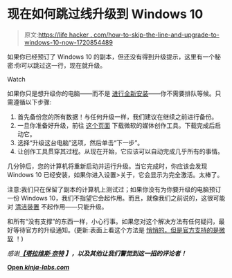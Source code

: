 # 现在如何跳过线升级到 Windows 10

> 原文:[https://life hacker . com/how-to-skip-the-line-and-upgrade-to-windows-10-now-1720854489](https://lifehacker.com/how-to-skip-the-line-and-upgrade-to-windows-10-now-1720854489)

如果你已经预订了 Windows 10 的副本，但还没有得到升级提示，这里有一个秘密:你可以跳过这一行，现在就升级。

Watch

如果你只是想升级你的电脑——而不是 [进行全新安装](http://lifehacker.com/how-to-do-a-clean-install-of-windows-10-1720775893)——你不需要排队等候。只需遵循以下步骤:

1.  首先备份您的所有数据！与任何升级一样，我们建议在继续之前进行备份。
2.  一旦你准备好升级，前往 [这个页面](https://www.microsoft.com/en-us/software-download/windows10) 下载微软的媒体创作工具。下载完成后启动它。
3.  选择“升级这台电脑”选项，然后单击“下一步”。
4.  让创作工具贯穿其过程。从现在开始，它应该可以自动完成几乎所有的事情。

几分钟后，您的计算机将重新启动并运行升级。当它完成时，你应该会发现 Windows 10 已经安装，如果你进入设置>关于，它会显示为完全激活。太棒了。

注意:我们只在保留了副本的计算机上测试过；如果你没有为你要升级的电脑预订一份 Windows 10，我们不指望它会起作用。而且，就像我们之前说的，这很可能对 [清洁装置](http://lifehacker.com/how-to-do-a-clean-install-of-windows-10-1720775893) 不起作用——只能升级。

和所有“没有支撑”的东西一样，小心行事。如果您对这个解决方法有任何疑问，最好等待官方的升级通知。(更新:表面上看这个方法是 [悄悄的，但是官方支持的是微软](http://lifehacker.com/just-a-heads-up-this-method-is-actually-supported-by-m-1721265994#_ga=1.174971426.1610386042.1433200380) ！)

*感谢*[](http://lifehacker.com/this-works-i-downloaded-iso-from-media-creation-tool-1720835220)**[*【塔拉维斯·奈特*](http://lifehacker.com/that-s-how-i-completed-my-upgrade-late-last-night-i-ra-1720851111) *】，以及其他让我们警觉到这一招的评论者！***

**[Open *kinja-labs.com*](http://kinja-labs.com/related-widget/?posts=1720838625,1680904614,1720775893&title=More%20Windows%2010)**